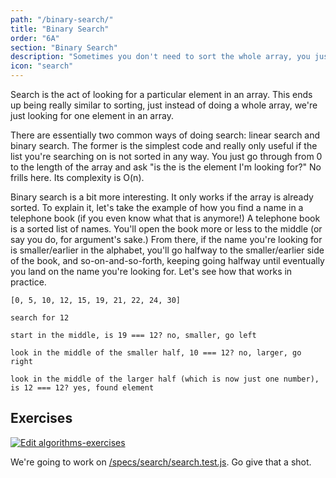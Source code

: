 ```yaml
---
path: "/binary-search/"
title: "Binary Search"
order: "6A"
section: "Binary Search"
description: "Sometimes you don't need to sort the whole array, you just need to find one element. Brian introduces one of the most effective ways of finding an element in array: binary search"
icon: "search"
---
```


Search is the act of looking for a particular element in an array. This ends up being really similar to sorting, just instead of doing a whole array, we're just looking for one element in an array.

There are essentially two common ways of doing search: linear search and binary search. The former is the simplest code and really only useful if the list you're searching on is not sorted in any way. You just go through from 0 to the length of the array and ask "is the is the element I'm looking for?" No frills here. Its complexity is O(n).

Binary search is a bit more interesting. It only works if the array is already sorted. To explain it, let's take the example of how you find a name in a telephone book (if you even know what that is anymore!) A telephone book is a sorted list of names. You'll open the book more or less to the middle (or say you do, for argument's sake.) From there, if the name you're looking for is smaller/earlier in the alphabet, you'll go halfway to the smaller/earlier side of the book, and so-on-and-so-forth, keeping going halfway until eventually you land on the name you're looking for. Let's see how that works in practice.

```text
[0, 5, 10, 12, 15, 19, 21, 22, 24, 30]

search for 12

start in the middle, is 19 === 12? no, smaller, go left

look in the middle of the smaller half, 10 === 12? no, larger, go right

look in the middle of the larger half (which is now just one number), is 12 === 12? yes, found element
```

## Exercises

[![Edit algorithms-exercises](https://codesandbox.io/static/img/play-codesandbox.svg)][sb]

We're going to work on [/specs/search/search.test.js][gh]. Go give that a shot.

[gh]: https://github.com/btholt/algorithms-exercises/blob/main/specs/search/search.test.js
[sb]: https://codesandbox.io/s/github/btholt/algorithms-exercises/tree/main?file=/specs/search/search.test.js
